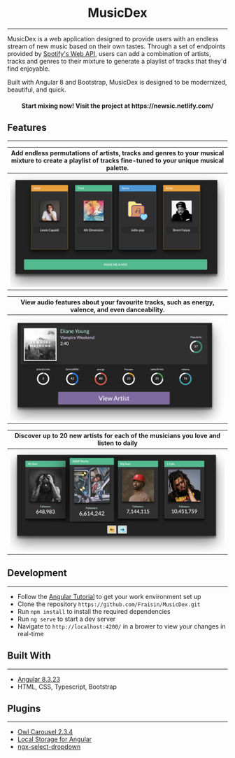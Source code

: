 <h1 align="center">
  MusicDex
</h1>

***

MusicDex is a web application designed to provide users with an endless stream of new music based on their own tastes. Through a set of endpoints provided by [Spotify's Web API](https://developer.spotify.com/documentation/web-api/), users can add a combination of artists, tracks and genres to their mixture to generate a playlist of tracks that they'd find enjoyable. 

Built with Angular 8 and Bootstrap, MusicDex is designed to be modernized, beautiful, and quick.


<h4 align="center">Start mixing now! Visit the project at https://newsic.netlify.com/</h4>

<h2>Features</h2>

***

| **Add endless permutations of artists, tracks and genres to your musical mixture to create a playlist of tracks fine-tuned to your unique musical palette.** |
|:--:| 
| <img src="src/assets/userMix.png"/> | 

| **View audio features about your favourite tracks, such as energy, valence, and even danceability.** |
|:--:| 
| <img src="src/assets/trackFeatures.png"/> | 

| **Discover up to 20 new artists for each of the musicians you love and listen to daily** |
|:--:| 
| <img src="src/assets/similarArtists.png"/> | 

<h2>Development</h2>

***

* Follow the [Angular Tutorial](https://angular.io/guide/setup-local) to get your work environment set up
* Clone the repository ```https://github.com/Fraisin/MusicDex.git```
* Run ```npm install``` to install the required dependencies
* Run ```ng serve``` to start a dev server 
* Navigate to ```http://localhost:4200/``` in a brower to view your changes in real-time

<h2>Built With</h2>

***

* [Angular 8.3.23](https://github.com/angular/angular-cli)
* HTML, CSS, Typescript, Bootstrap

<h2>Plugins</h2>

***

* [Owl Carousel 2.3.4](https://owlcarousel2.github.io/OwlCarousel2/)
* [Local Storage for Angular](https://github.com/cyrilletuzi/angular-async-local-storage)
* [ngx-select-dropdown](https://github.com/manishjanky/ngx-select-dropdown)
